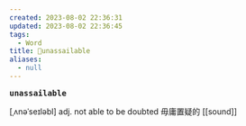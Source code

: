```yaml
---
created: 2023-08-02 22:36:31
updated: 2023-08-02 22:36:45
tags:
  - Word
title: 📖unassailable
aliases:
  - null
---
```


<pre><strong>unassailable</strong></pre>
[ˌʌnəˈseɪləbl]
adj. not able to be doubted 毋庸置疑的
[[sound]]
